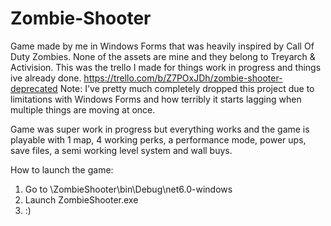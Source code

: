 # Zombie-Shooter

Game made by me in Windows Forms that was heavily inspired by Call Of Duty Zombies. None of the assets are mine and they belong to Treyarch & Activision.
This was the trello I made for things work in progress and things ive already done.
https://trello.com/b/Z7POxJDh/zombie-shooter-deprecated
Note: I've pretty much completely dropped this project due to limitations with Windows Forms and how terribly it starts lagging when multiple things are moving at once.

Game was super work in progress but everything works and the game is playable with 1 map, 4 working perks, a performance mode, power ups, save files, a semi working level system and wall buys.

How to launch the game:
1. Go to \ZombieShooter\bin\Debug\net6.0-windows
2. Launch ZombieShooter.exe
3. :)
